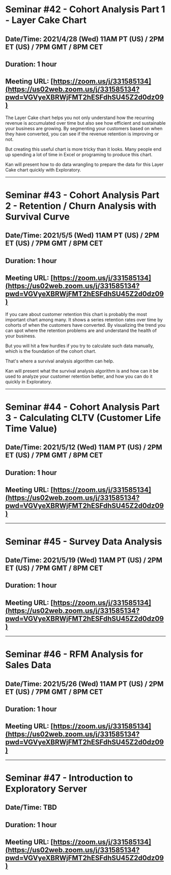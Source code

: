 # Seminar #42 - Cohort Analysis Part 1 - Layer Cake Chart
## Date/Time: 2021/4/28 (Wed) 11AM PT (US) / 2PM ET (US) / 7PM GMT / 8PM CET
## Duration: 1 hour
## Meeting URL: [https://zoom.us/j/331585134](https://us02web.zoom.us/j/331585134?pwd=VGVyeXBRWjFMT2hESFdhSU45Z2d0dz09)

The Layer Cake chart helps you not only understand how the recurring revenue is accumulated over time but also see how efficient and sustainable your business are growing. By segmenting your customers based on when they have converted, you can see if the revenue retention is improving or not.

But creating this useful chart is more tricky than it looks. Many people end up spending a lot of time in Excel or programing to produce this chart.

Kan will present how to do data wrangling to prepare the data for this Layer Cake chart quickly with Exploratory.

----

# Seminar #43 - Cohort Analysis Part 2 - Retention / Churn Analysis with Survival Curve
## Date/Time: 2021/5/5 (Wed) 11AM PT (US) / 2PM ET (US) / 7PM GMT / 8PM CET
## Duration: 1 hour
## Meeting URL: [https://zoom.us/j/331585134](https://us02web.zoom.us/j/331585134?pwd=VGVyeXBRWjFMT2hESFdhSU45Z2d0dz09)

If you care about customer retention this chart is probably the most important chart among many. It shows a series retention rates over time by cohorts of when the customers have converted. By visualizing the trend you can spot where the retention problems are and understand the health of your business.

But you will hit a few hurdles if you try to calculate such data manually, which is the foundation of the cohort chart.

That's where a survival analysis algorithm can help.

Kan will present what the survival analysis algorithm is and how can it be used to analyze your customer retention better, and how you can do it quickly in Exploratory. 

----

# Seminar #44 - Cohort Analysis Part 3 - Calculating CLTV (Customer Life Time Value)
## Date/Time: 2021/5/12 (Wed) 11AM PT (US) / 2PM ET (US) / 7PM GMT / 8PM CET
## Duration: 1 hour
## Meeting URL: [https://zoom.us/j/331585134](https://us02web.zoom.us/j/331585134?pwd=VGVyeXBRWjFMT2hESFdhSU45Z2d0dz09)


----

# Seminar #45 - Survey Data Analysis
## Date/Time: 2021/5/19 (Wed) 11AM PT (US) / 2PM ET (US) / 7PM GMT / 8PM CET
## Duration: 1 hour
## Meeting URL: [https://zoom.us/j/331585134](https://us02web.zoom.us/j/331585134?pwd=VGVyeXBRWjFMT2hESFdhSU45Z2d0dz09)


----

# Seminar #46 - RFM Analysis for Sales Data
## Date/Time: 2021/5/26 (Wed) 11AM PT (US) / 2PM ET (US) / 7PM GMT / 8PM CET
## Duration: 1 hour
## Meeting URL: [https://zoom.us/j/331585134](https://us02web.zoom.us/j/331585134?pwd=VGVyeXBRWjFMT2hESFdhSU45Z2d0dz09)


----

# Seminar #47 - Introduction to Exploratory Server
## Date/Time: TBD
## Duration: 1 hour
## Meeting URL: [https://zoom.us/j/331585134](https://us02web.zoom.us/j/331585134?pwd=VGVyeXBRWjFMT2hESFdhSU45Z2d0dz09)
